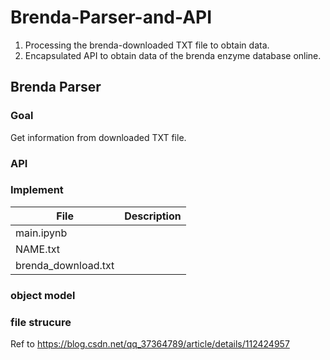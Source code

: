 # Brenda-Parser-and-API
1. Processing the brenda-downloaded TXT file to obtain data.
2. Encapsulated API to obtain data of the brenda enzyme database online.


## Brenda Parser
### Goal
Get information from downloaded TXT file.

### API


### Implement
File | Description
-|-
main.ipynb | 
NAME.txt | 
brenda_download.txt | 

### object model


### file strucure
Ref to https://blog.csdn.net/qq_37364789/article/details/112424957



